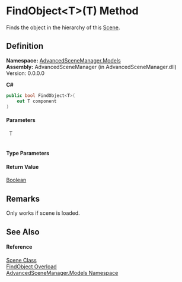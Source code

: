 # FindObject&lt;T&gt;(T) Method


Finds the object in the hierarchy of this <a href="T_AdvancedSceneManager_Models_Scene">Scene</a>.



## Definition
**Namespace:** <a href="N_AdvancedSceneManager_Models">AdvancedSceneManager.Models</a>  
**Assembly:** AdvancedSceneManager (in AdvancedSceneManager.dll) Version: 0.0.0.0

**C#**
``` C#
public bool FindObject<T>(
	out T component
)

```



#### Parameters
<dl><dt>  T</dt><dd> </dd></dl>

#### Type Parameters
<dl><dt /><dd /></dl>

#### Return Value
<a href="https://learn.microsoft.com/dotnet/api/system.boolean" target="_blank" rel="noopener noreferrer">Boolean</a>

## Remarks
Only works if scene is loaded.

## See Also


#### Reference
<a href="T_AdvancedSceneManager_Models_Scene">Scene Class</a>  
<a href="Overload_AdvancedSceneManager_Models_Scene_FindObject">FindObject Overload</a>  
<a href="N_AdvancedSceneManager_Models">AdvancedSceneManager.Models Namespace</a>  
